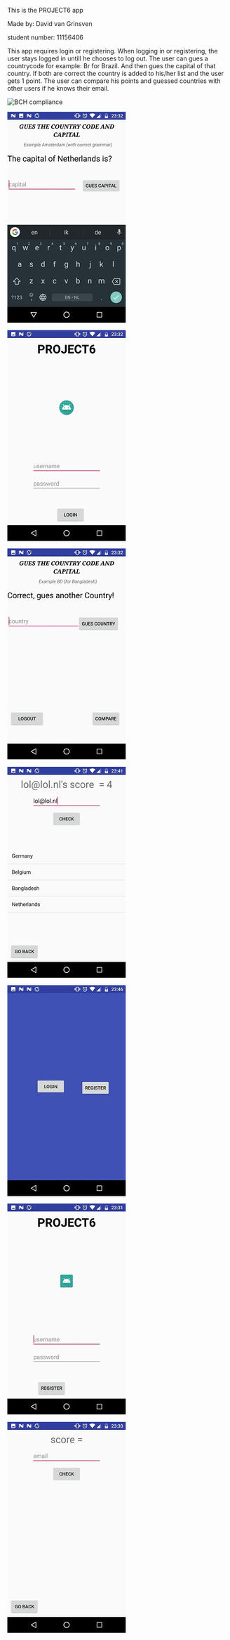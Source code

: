 
This is the PROJECT6 app

Made by: David van Grinsven


student number: 11156406



This app requires login or registering.
When logging in or registering, the user stays logged in untill he chooses to log out.
The user can gues a countrycode for example: Br for Brazil.
And then gues the capital of that country. 
If both are correct the country is added to his/her list and the user gets 1 point.
The user can compare his points and guessed countries with other users if he knows their email.




![BCH compliance](https://bettercodehub.com/edge/badge/dedvg/PROJECT6?branch=master)



![image1](doc/image%20(1).jpeg)

![image2](doc/image%20(2).jpeg)

![image3](doc/image%20(3).jpeg)

![image4](doc/image%20(4).jpeg)

![image5](doc/image%20(5).jpeg)

![image6](doc/image%20(6).jpeg)

![image7](doc/image%20(7).JPEG)









